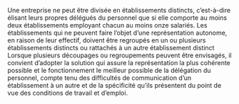Une entreprise ne peut être divisée en établissements distincts, c’est-à-dire élisant leurs propres délégués du personnel que si elle comporte au moins deux établissements employant chacun au moins onze salariés.
Les établissements qui ne peuvent faire l’objet d’une représentation autonome, en raison de leur effectif, doivent être regroupés en un ou plusieurs établissements distincts ou rattachés à un autre établissement distinct
Lorsque plusieurs découpages ou regroupements peuvent être envisagés, il convient d’adopter la solution qui assure la représentation la plus cohérente possible et le fonctionnement le meilleur possible de la délégation du personnel, compte tenu des difficultés de communication d’un établissement à un autre et de la spécificité qu’ils présentent du point de vue des conditions de travail et d’emploi.